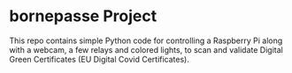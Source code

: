 # bornepasse Project
This repo contains simple Python code for controlling a Raspberry Pi along with a webcam, a few relays and colored lights, to scan and validate Digital Green Certificates (EU Digital Covid Certificates).
